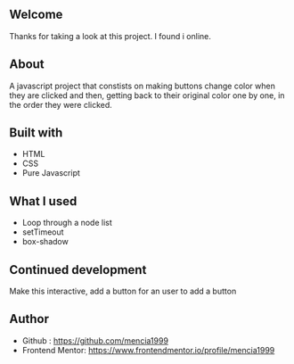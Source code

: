 ## Welcome

Thanks for taking a look at this project.
I found i online.


## About

A javascript project that constists on making buttons change color when they are clicked and then, getting back to their original color one by one, in the order they were clicked.


## Built with
- HTML
- CSS
- Pure Javascript

## What I used 

- Loop through a node list
- setTimeout
- box-shadow

## Continued development

Make this interactive, add a button for an user to add a button

## Author
 - Github : https://github.com/mencia1999
 - Frontend Mentor:  https://www.frontendmentor.io/profile/mencia1999